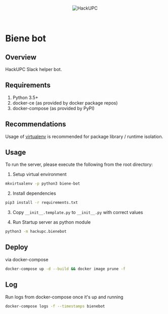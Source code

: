 <br>
<p align="center">
  <img alt="HackUPC" src="https://github.com/hackupc/frontend/raw/master/src/images/hackupc-ogimage@2x.png"/>
</p>
<br>

# Biene bot

## Overview
HackUPC Slack helper bot.

## Requirements
1. Python 3.5+
2. docker-ce (as provided by docker package repos)
3. docker-compose (as provided by PyPI)

## Recommendations
Usage of [virtualenv](https://realpython.com/blog/python/python-virtual-environments-a-primer/) is recommended for package library / runtime isolation.

## Usage
To run the server, please execute the following from the root directory:

1. Setup virtual environment
```bash
mkvirtualenv -p python3 biene-bot
```

2. Install dependencies
```bash
pip3 install -r requirements.txt
```

3. Copy `__init__.template.py` to `__init__.py` with correct values

4. Run Startup server as python module
```bash
python3 -m hackupc.bienebot
```

## Deploy

via docker-compose
```bash
docker-compose up -d --build && docker image prune -f
```

## Log

Run logs from docker-compose once it's up and running
```bash
docker-compose logs -f --timestamps bienebot
```
